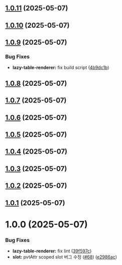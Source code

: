 ## [1.0.11](https://github.com/vue-pivottable/vue3-pivottable/compare/@vue-pivottable/lazy-table-renderer@1.0.10...@vue-pivottable/lazy-table-renderer@1.0.11) (2025-05-07)

## [1.0.10](https://github.com/vue-pivottable/vue3-pivottable/compare/@vue-pivottable/lazy-table-renderer@1.0.9...@vue-pivottable/lazy-table-renderer@1.0.10) (2025-05-07)

## [1.0.9](https://github.com/vue-pivottable/vue3-pivottable/compare/@vue-pivottable/lazy-table-renderer@1.0.8...@vue-pivottable/lazy-table-renderer@1.0.9) (2025-05-07)


### Bug Fixes

* **lazy-table-renderer:** fix build script ([4b9dc1b](https://github.com/vue-pivottable/vue3-pivottable/commit/4b9dc1bbccff292d69d0152a43f5bcd7cc66b5b2))

## [1.0.8](https://github.com/vue-pivottable/vue3-pivottable/compare/@vue-pivottable/lazy-table-renderer@1.0.7...@vue-pivottable/lazy-table-renderer@1.0.8) (2025-05-07)

## [1.0.7](https://github.com/vue-pivottable/vue3-pivottable/compare/@vue-pivottable/lazy-table-renderer@1.0.6...@vue-pivottable/lazy-table-renderer@1.0.7) (2025-05-07)

## [1.0.6](https://github.com/vue-pivottable/vue3-pivottable/compare/@vue-pivottable/lazy-table-renderer@1.0.5...@vue-pivottable/lazy-table-renderer@1.0.6) (2025-05-07)

## [1.0.5](https://github.com/vue-pivottable/vue3-pivottable/compare/@vue-pivottable/lazy-table-renderer@1.0.4...@vue-pivottable/lazy-table-renderer@1.0.5) (2025-05-07)

## [1.0.4](https://github.com/vue-pivottable/vue3-pivottable/compare/@vue-pivottable/lazy-table-renderer@1.0.3...@vue-pivottable/lazy-table-renderer@1.0.4) (2025-05-07)

## [1.0.3](https://github.com/vue-pivottable/vue3-pivottable/compare/@vue-pivottable/lazy-table-renderer@1.0.2...@vue-pivottable/lazy-table-renderer@1.0.3) (2025-05-07)

## [1.0.2](https://github.com/vue-pivottable/vue3-pivottable/compare/@vue-pivottable/lazy-table-renderer@1.0.1...@vue-pivottable/lazy-table-renderer@1.0.2) (2025-05-07)

## [1.0.1](https://github.com/vue-pivottable/vue3-pivottable/compare/@vue-pivottable/lazy-table-renderer@1.0.0...@vue-pivottable/lazy-table-renderer@1.0.1) (2025-05-07)

# 1.0.0 (2025-05-07)

### Bug Fixes

- **lazy-table-renderer:** fix lint ([39f597c](https://github.com/vue-pivottable/vue3-pivottable/commit/39f597c081e885b7668fdaeec4ef38f2cb43b41c))
- **slot:** pvtAttr scoped slot 버그 수정 ([#68](https://github.com/vue-pivottable/vue3-pivottable/issues/68)) ([e2986ac](https://github.com/vue-pivottable/vue3-pivottable/commit/e2986acaf5e247551d499de9a70b7a5e17b85087))
